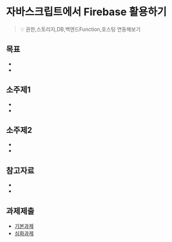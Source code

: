 # 자바스크립트에서 Firebase 활용하기
> :bulb: 권한,스토리지,DB,백엔드Function,호스팅 연동해보기

## 목표
- 
- 

## 소주제1
-
-

## 소주제2
-
-

## 참고자료
-
-

## 과제제출
- [기본과제](기본과제)
- [심화과제](심화과제)
